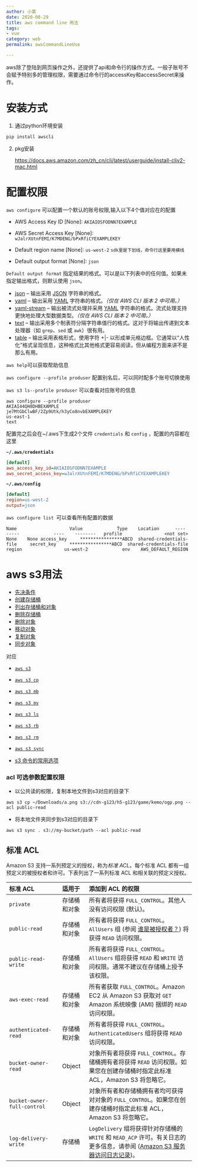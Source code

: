 ```yaml
---
author: 小莫
date: 2020-08-29
title: aws command line 用法
tags:
- vue
category: web
permalink: awsCommandLineUse

---
```


aws除了登陆到网页操作之外，还提供了api和命令行的操作方式。一般子账号不会赋予特别多的管理权限，需要通过命令行的accessKey和accessSecret来操作。
<!-- more -->

# 安装方式

1.   通过python环境安装

`pip install awscli`

2.  pkg安装

    https://docs.aws.amazon.com/zh_cn/cli/latest/userguide/install-cliv2-mac.html

     

# 配置权限

`aws configure` 可以配置一个默认的账号权限,输入以下4个值对应在的配置

-   AWS Access Key ID [None]: `AKIAIOSFODNN7EXAMPLE`    

-   AWS Secret Access Key [None]: `wJalrXUtnFEMI/K7MDENG/bPxRfiCYEXAMPLEKEY`    

-   Default region name [None]: `us-west-2`      `sdk里是下划线，命令行这里要用横线`  

-   Default output format [None]: `json`   

`Default output format` 指定结果的格式。可以是以下列表中的任何值。如果未指定输出格式，则默认使用 `json`。

-   [json](https://docs.aws.amazon.com/zh_cn/cli/latest/userguide/cli-usage-output.html#json-output) – 输出采用 [JSON](https://json.org/) 字符串的格式。
-   [yaml](https://docs.aws.amazon.com/zh_cn/cli/latest/userguide/cli-usage-output.html#yaml-output) – 输出采用 [YAML](https://yaml.org/) 字符串的格式。*（仅在 AWS CLI 版本 2 中可用。）*
-   [yaml-stream](https://docs.aws.amazon.com/zh_cn/cli/latest/userguide/cli-usage-output.html#yaml-stream-output) – 输出被流式处理并采用 [YAML](https://yaml.org/) 字符串的格式。流式处理支持更快地处理大型数据类型。*（仅在 AWS CLI 版本 2 中可用。）*
-   [text](https://docs.aws.amazon.com/zh_cn/cli/latest/userguide/cli-usage-output.html#text-output) – 输出采用多个制表符分隔字符串值行的格式。这对于将输出传递到文本处理器（如 `grep`、`sed` 或 `awk`）很有用。
-   [table](https://docs.aws.amazon.com/zh_cn/cli/latest/userguide/cli-usage-output.html#table-output) – 输出采用表格形式，使用字符 +|- 以形成单元格边框。它通常以“人性化”格式呈现信息，这种格式比其他格式更容易阅读，但从编程方面来讲不是那么有用。



`aws help`可以获取帮助信息





`aws configure --profile produser` 配置别名后，可以同时配多个账号切换使用



`aws s3 ls--profile produser` 可以查看对应账号的信息

```
aws configure --profile produser
AKIAI44QH8DHBEXAMPLE
je7MtGbClwBF/2Zp9Utk/h3yCo8nvbEXAMPLEKEY
us-east-1
text
```



配置完之后会在~/.aws下生成2个文件 `credentials` 和 `config` ，配置的内容都在这里

**`~/.aws/credentials`**

```ini
[default]
aws_access_key_id=AKIAIOSFODNN7EXAMPLE
aws_secret_access_key=wJalrXUtnFEMI/K7MDENG/bPxRfiCYEXAMPLEKEY
```

**`~/.aws/config`**

```ini
[default]
region=us-west-2
output=json
```



`aws configure list `可以查看所有配置的数据

```
Name                    Value             Type    Location      ----                    -----             ----    --------   profile                <not set>             None    None access_key     ****************ABCD  shared-credentials-file     secret_key     ****************ABCD  shared-credentials-file        region                us-west-2             env    AWS_DEFAULT_REGION
```



# aws s3用法

-   [先决条件](https://docs.aws.amazon.com/zh_cn/cli/latest/userguide/cli-services-s3-commands.html#using-s3-commands-before)
-   [创建存储桶](https://docs.aws.amazon.com/zh_cn/cli/latest/userguide/cli-services-s3-commands.html#using-s3-commands-managing-buckets-creating)
-   [列出存储桶和对象](https://docs.aws.amazon.com/zh_cn/cli/latest/userguide/cli-services-s3-commands.html#using-s3-commands-listing-buckets)
-   [删除存储桶](https://docs.aws.amazon.com/zh_cn/cli/latest/userguide/cli-services-s3-commands.html#using-s3-commands-delete-buckets)
-   [删除对象](https://docs.aws.amazon.com/zh_cn/cli/latest/userguide/cli-services-s3-commands.html#using-s3-commands-delete-objects)
-   [移动对象](https://docs.aws.amazon.com/zh_cn/cli/latest/userguide/cli-services-s3-commands.html#using-s3-commands-managing-objects-move)
-   [复制对象](https://docs.aws.amazon.com/zh_cn/cli/latest/userguide/cli-services-s3-commands.html#using-s3-commands-managing-objects-copy)
-   [同步对象](https://docs.aws.amazon.com/zh_cn/cli/latest/userguide/cli-services-s3-commands.html#using-s3-commands-managing-objects-sync)

对应

-   [`aws s3`](https://docs.aws.amazon.com/cli/latest/reference/s3/)
-   [`aws s3 cp`](https://docs.aws.amazon.com/cli/latest/reference/s3/cp.html)
-   [`aws s3 mb`](https://docs.aws.amazon.com/cli/latest/reference/s3/mb.html)
-   [`aws s3 mv`](https://docs.aws.amazon.com/cli/latest/reference/s3/mv.html)
-   [`aws s3 ls`](https://docs.aws.amazon.com/cli/latest/reference/s3/ls.html)
-   [`aws s3 rb`](https://docs.aws.amazon.com/cli/latest/reference/s3/rb.html)
-   [`aws s3 rm`](https://docs.aws.amazon.com/cli/latest/reference/s3/rm.html)
-   [`aws s3 sync`](https://docs.aws.amazon.com/cli/latest/reference/s3/sync.html)



-   [s3 命令的常用选项](https://docs.aws.amazon.com/zh_cn/cli/latest/userguide/cli-services-s3-commands.html#using-s3-commands-managing-objects-param)





### acl 可选参数配置权限

-   以公共读的权限，复制本地文件到s3对应的目录下

`aws s3 cp ~/Downloads/a.png s3://cdn-g123/h5-g123/game/kemo/ogp.png --acl public-read`

-   将本地文件夹同步到s3对应的目录下

`aws s3 sync . s3://my-bucket/path --acl public-read` 



## 标准 ACL

Amazon S3 支持一系列预定义的授权，称为*标准 ACL*。每个标准 ACL 都有一组预定义的被授权者和许可。下表列出了一系列标准 ACL 和相关联的预定义授权。

| 标准 ACL                    | 适用于       | 添加到 ACL 的权限                                            |
| :-------------------------- | :----------- | :----------------------------------------------------------- |
| `private`                   | 存储桶和对象 | 所有者将获得 `FULL_CONTROL`。其他人没有访问权限 (默认)。     |
| `public-read`               | 存储桶和对象 | 所有者将获得 `FULL_CONTROL`。`AllUsers` 组 (参阅 [谁是被授权者？](https://docs.aws.amazon.com/zh_cn/AmazonS3/latest/dev/acl-overview.html#specifying-grantee)) 将获得 `READ` 访问权限。 |
| `public-read-write`         | 存储桶和对象 | 所有者将获得 `FULL_CONTROL`。`AllUsers` 组将获得 `READ` 和 `WRITE` 访问权限。通常不建议在存储桶上授予该权限。 |
| `aws-exec-read`             | 存储桶和对象 | 所有者获取 `FULL_CONTROL`。Amazon EC2 从 Amazon S3 获取对 `GET` Amazon 系统映像 (AMI) 捆绑的 `READ` 访问权限。 |
| `authenticated-read`        | 存储桶和对象 | 所有者将获得 `FULL_CONTROL`。`AuthenticatedUsers` 组将获得 `READ` 访问权限。 |
| `bucket-owner-read`         | Object       | 对象所有者将获得 `FULL_CONTROL`。存储桶拥有者将获得 `READ` 访问权限。如果您在创建存储桶时指定此标准 ACL，Amazon S3 将忽略它。 |
| `bucket-owner-full-control` | Object       | 对象所有者和存储桶拥有者均可获得对对象的 `FULL_CONTROL`。如果您在创建存储桶时指定此标准 ACL，Amazon S3 将忽略它。 |
| `log-delivery-write`        | 存储桶       | `LogDelivery` 组将获得针对存储桶的 `WRITE` 和 `READ_ACP` 许可。有关日志的更多信息，请参阅 ([Amazon S3 服务器访问日志记录](https://docs.aws.amazon.com/zh_cn/AmazonS3/latest/dev/ServerLogs.html))。 |
